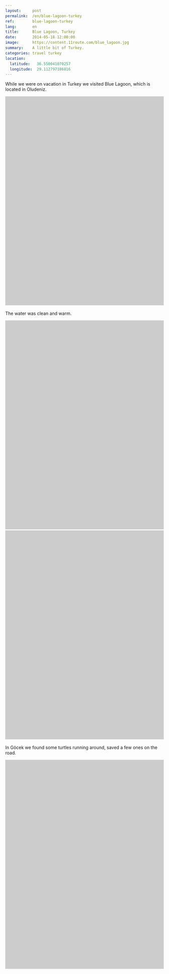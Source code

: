 ```yaml
---
layout:     post
permalink:  /en/blue-lagoon-turkey
ref:        blue-lagoon-turkey
lang:       en
title:      Blue Lagoon, Turkey
date:       2014-05-18 12:00:00
image:      https://content.11route.com/blue_lagoon.jpg
summary:    A little bit of Turkey.
categories: travel turkey
location:
  latitude:   36.550041070257
  longitude:  29.112797186816
---
```


While we were on vacation in Turkey we visited Blue Lagoon, which is located in Oludeniz.

<a href="https://www.flickr.com/photos/118782975@N05/14228254788" title="DSC01301 by Elevenroute, on Flickr"><img src="/images/bg.png" data-src="https://farm4.staticflickr.com/3888/14228254788_f38327b727_b.jpg" width="1000" height="664" alt="DSC01301"></a>

The water was clean and warm.

<a href="https://www.flickr.com/photos/118782975@N05/14391734696" title="DSC01319 by Elevenroute, on Flickr"><img src="/images/bg.png" data-src="https://farm4.staticflickr.com/3891/14391734696_c8779c1d75_b.jpg" width="1000" height="664" alt="DSC01319"></a>
<a href="https://www.flickr.com/photos/118782975@N05/14228250788" title="DSC01395 by Elevenroute, on Flickr"><img src="/images/bg.png" data-src="https://farm3.staticflickr.com/2898/14228250788_946436f81f_b.jpg" width="1000" height="664" alt="DSC01395"></a>

In Göcek we found some turtles running around, saved a few ones on the road.

<a href="https://www.flickr.com/photos/118782975@N05/14391729136" title="DSC01442 by Elevenroute, on Flickr"><img src="/images/bg.png" data-src="https://farm4.staticflickr.com/3876/14391729136_2f89a81fc1_b.jpg" width="1000" height="664" alt="DSC01442"></a>
